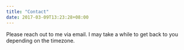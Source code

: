 ```yaml
---
title: "Contact"
date: 2017-03-09T13:23:28+08:00
---
```


Please reach out to me via email. I may take a while to get back to you depending on the timezone.